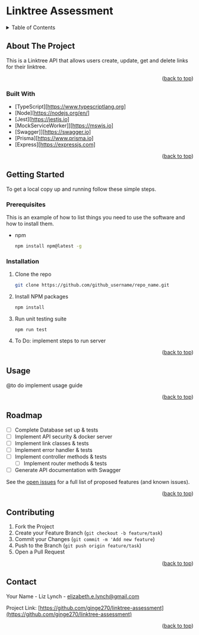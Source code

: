 # Linktree Assessment


<!-- TABLE OF CONTENTS -->
<details>
  <summary>Table of Contents</summary>
  <ol>
    <li>
      <a href="#about-the-project">About The Project</a>
      <ul>
        <li><a href="#built-with">Built With</a></li>
      </ul>
    </li>
    <li>
      <a href="#getting-started">Getting Started</a>
      <ul>
        <li><a href="#prerequisites">Prerequisites</a></li>
        <li><a href="#installation">Installation</a></li>
      </ul>
    </li>
    <li><a href="#usage">Usage</a></li>
    <li><a href="#roadmap">Roadmap</a></li>
    <li><a href="#contributing">Contributing</a></li>
    <li><a href="#contact">Contact</a></li>
  </ol>
</details>



<!-- ABOUT THE PROJECT -->
## About The Project


This is a Linktree API that allows users create, update, get and delete links for their linktree. 

<p align="right">(<a href="#top">back to top</a>)</p>



### Built With

* [TypeScript][https://www.typescriptlang.org]
* [Node][https://nodejs.org/en/]
* [Jest][https://jestjs.io]
* [MockServiceWorker]][https://mswjs.io]
* [Swagger]][https://swagger.io]
* [Prisma][https://www.prisma.io]
* [Express][https://expressjs.com]

<p align="right">(<a href="#top">back to top</a>)</p>



<!-- GETTING STARTED -->
## Getting Started

To get a local copy up and running follow these simple  steps.

### Prerequisites

This is an example of how to list things you need to use the software and how to install them.
* npm
  ```sh
  npm install npm@latest -g
  ```

### Installation

1. Clone the repo
   ```sh
   git clone https://github.com/github_username/repo_name.git
   ```
2. Install NPM packages
   ```sh
   npm install
   ```
3. Run unit testing suite
   ```
   npm run test

4. To Do: implement steps to run server

<p align="right">(<a href="#top">back to top</a>)</p>



<!-- USAGE EXAMPLES -->
## Usage

@to do implement usage guide

<p align="right">(<a href="#top">back to top</a>)</p>



<!-- ROADMAP -->
## Roadmap

- [ ] Complete Database set up & tests
- [ ] Implement API security & docker server
- [ ] Implement link classes & tests
- [ ] Implement error handler & tests
- [ ] Implement controller methods & tests
    - [ ] Implement router methods & tests
- [ ] Generate API documentation with Swagger

See the [open issues](https://github.com/github_username/repo_name/issues) for a full list of proposed features (and known issues).

<p align="right">(<a href="#top">back to top</a>)</p>



<!-- CONTRIBUTING -->
## Contributing


1. Fork the Project
2. Create your Feature Branch (`git checkout -b feature/task`)
3. Commit your Changes (`git commit -m 'Add new feature`)
4. Push to the Branch (`git push origin feature/task`)
5. Open a Pull Request

<p align="right">(<a href="#top">back to top</a>)</p>




<!-- CONTACT -->
## Contact

Your Name - Liz Lynch - elizabeth.e.lynch@gmail.com

Project Link: [https://github.com/ginge270/linktree-assessment](https://github.com/ginge270/linktree-assessment)

<p align="right">(<a href="#top">back to top</a>)</p>

